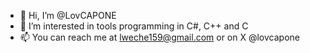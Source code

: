 - 👋 Hi, I’m @LovCAPONE
- 👀 I’m interested in tools programming in C#, C++ and C
- 📫 You can reach me at lweche159@gmail.com or on X @lovcapone

<!---
LovCAPONE/LovCAPONE is a ✨ special ✨ repository because its `README.md` (this file) appears on your GitHub profile.
You can click the Preview link to take a look at your changes.
--->
